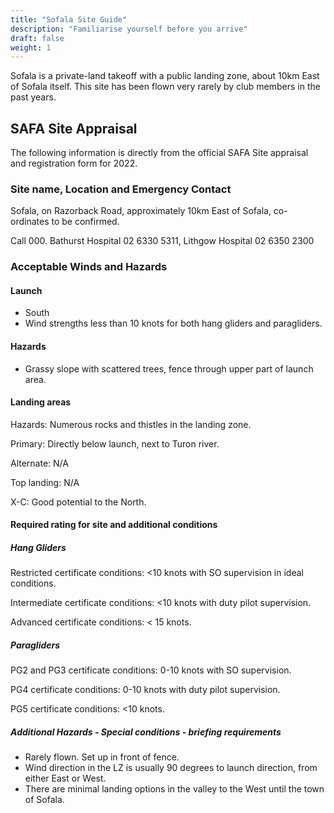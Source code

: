 ```yaml
---
title: "Sofala Site Guide"
description: "Familiarise yourself before you arrive"
draft: false
weight: 1
---
```


Sofala is a private-land takeoff with a public landing zone, about 10km East of Sofala itself. This site has been flown very rarely by club members in the past years.

<!--more-->

## SAFA Site Appraisal

The following information is directly from the official SAFA Site appraisal and registration form for 2022.

### Site name, Location and Emergency Contact

Sofala, on Razorback Road, approximately 10km East of Sofala, co-ordinates to be confirmed.

Call 000. Bathurst Hospital 02 6330 5311, Lithgow Hospital 02 6350 2300

### Acceptable Winds and Hazards

#### Launch

- South
- Wind strengths less than 10 knots for both hang gliders and paragliders.

#### Hazards

- Grassy slope with scattered trees, fence through upper part of launch area.

#### Landing areas

Hazards: Numerous rocks and thistles in the landing zone.

Primary: Directly below launch, next to Turon river.

Alternate: N/A

Top landing: N/A

X-C: Good potential to the North.

#### Required rating for site and additional conditions

##### Hang Gliders

Restricted certificate conditions: <10 knots with SO supervision in ideal conditions.

Intermediate certificate conditions: <10 knots with duty pilot supervision.

Advanced certificate conditions: < 15 knots.

##### Paragliders

PG2 and PG3 certificate conditions: 0-10 knots with SO supervision.

PG4 certificate conditions: 0-10 knots with duty pilot supervision.

PG5 certificate conditions: <10 knots.

##### Additional Hazards - Special conditions - briefing requirements

- Rarely flown. Set up in front of fence.
- Wind direction in the LZ is usually 90 degrees to launch direction, from either East or West.
- There are minimal landing options in the valley to the West until the town of Sofala.
